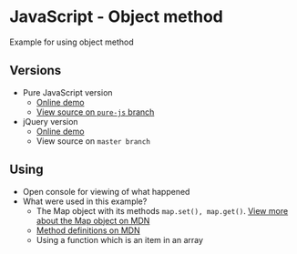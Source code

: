 # JavaScript - Object method
Example for using object method

## Versions
* Pure JavaScript version
    * [Online demo](https://nguyenkhois.github.io/js-object-method/other-versions/pure-javascript/views/index.html)
    * [View source on `pure-js` branch](https://github.com/nguyenkhois/js-object-method/tree/pure-js)
* jQuery version    
    * [Online demo](https://nguyenkhois.github.io/js-object-method/views/index.html)
    * View source on `master branch`

## Using
* Open console for viewing of what happened
* What were used in this example?
   * The Map object with its methods `map.set(), map.get()`. [View more about the Map object on MDN](https://developer.mozilla.org/en-US/docs/Web/JavaScript/Reference/Global_Objects/Map)
   * [Method definitions on MDN](https://developer.mozilla.org/en-US/docs/Web/JavaScript/Reference/Functions/Method_definitions)
   * Using a function which is an item in an array